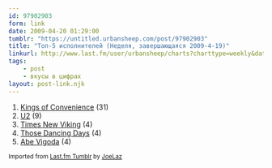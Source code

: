 ```yaml
---
id: 97902903
form: link
date: 2009-04-20 01:29:00
tumblr: "https://untitled.urbansheep.com/post/97902903"
title: "Топ-5 исполнителей (Неделя, завершающаяся 2009-4-19)"
linkurl: http://www.last.fm/user/urbansheep/charts?charttype=weekly&date_to=1240142400
tags:
    - post
    - вкусы в цифрах
layout: post-link.njk
---
```

<ol><li>
<a rel="nofollow" target="_blank" href="http://www.last.fm/music/Kings+of+Convenience">Kings of Convenience</a>&nbsp;(31)</li>
<li>
<a rel="nofollow" target="_blank" href="http://www.last.fm/music/U2">U2</a>&nbsp;(9)</li>
<li>
<a rel="nofollow" target="_blank" href="http://www.last.fm/music/Times+New+Viking">Times New Viking</a>&nbsp;(4)</li>
<li>
<a rel="nofollow" target="_blank" href="http://www.last.fm/music/Those+Dancing+Days">Those Dancing Days</a>&nbsp;(4)</li>
<li>
<a rel="nofollow" target="_blank" href="http://www.last.fm/music/Abe+Vigoda">Abe Vigoda</a>&nbsp;(4)</li>
</ol><p><small>Imported from <a rel="nofollow" target="_blank" href="http://joelaz.com/post/23488847/last-fm-tumblr-weekly-top-artists">Last.fm Tumblr</a> by <a rel="nofollow" target="_blank" href="http://joelaz.com">JoeLaz</a></small></p>
